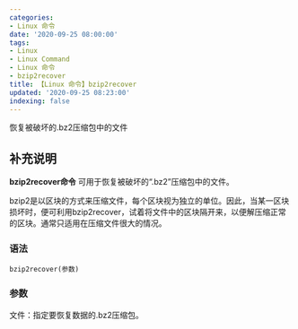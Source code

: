 ```yaml
---
categories:
- Linux 命令
date: '2020-09-25 08:00:00'
tags:
- Linux
- Linux Command
- Linux 命令
- bzip2recover
title: 【Linux 命令】bzip2recover
updated: '2020-09-25 08:23:00'
indexing: false
---
```


恢复被破坏的.bz2压缩包中的文件

## 补充说明

**bzip2recover命令** 可用于恢复被破坏的“.bz2”压缩包中的文件。

bzip2是以区块的方式来压缩文件，每个区块视为独立的单位。因此，当某一区块损坏时，便可利用bzip2recover，试着将文件中的区块隔开来，以便解压缩正常的区块。通常只适用在压缩文件很大的情况。

###  语法

```shell
bzip2recover(参数)
```

###  参数

文件：指定要恢复数据的.bz2压缩包。


<!-- Linux命令行搜索引擎：https://jaywcjlove.github.io/linux-command/ -->